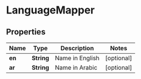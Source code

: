 

# LanguageMapper


## Properties

| Name | Type | Description | Notes |
|------------ | ------------- | ------------- | -------------|
|**en** | **String** | Name in English |  [optional] |
|**ar** | **String** | Name in Arabic |  [optional] |



